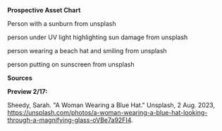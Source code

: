 **Prospective Asset Chart**

Person with a sunburn from unsplash 

person under UV light highlighting sun damage from unsplash

person wearing a beach hat and smiling from unsplash 

person putting on sunscreen from unsplash 

**Sources**

**Preview 2/17:**

Sheedy, Sarah. "A Woman Wearing a Blue Hat." Unsplash, 2 Aug. 2023, https://unsplash.com/photos/a-woman-wearing-a-blue-hat-looking-through-a-magnifying-glass-oVBe7a92FI4. 
